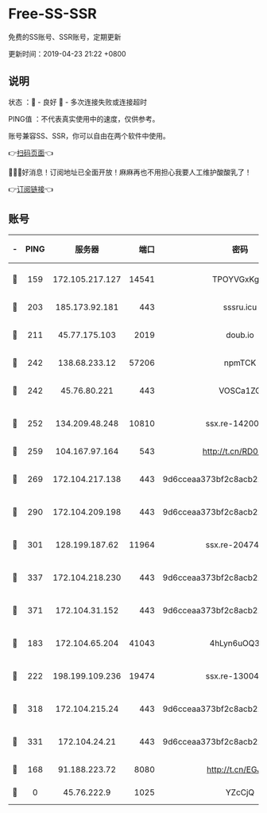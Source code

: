 # Free-SS-SSR

免费的SS账号、SSR账号，定期更新

更新时间：2019-04-23 21:22 +0800

## 说明

状态     ：🙂 - 良好 🙁 - 多次连接失败或连接超时

PING值   ：不代表真实使用中的速度，仅供参考。

账号兼容SS、SSR，你可以自由在两个软件中使用。

👉[扫码页面](https://liesauer.github.io/Free-SS-SSR/)👈

🎉🎉🎉好消息！订阅地址已全面开放！麻麻再也不用担心我要人工维护酸酸乳了！

👉[订阅链接](https://www.liesauer.net/yogurt/subscribe?ACCESS_TOKEN=DAYxR3mMaZAsaqUb)👈

## 账号

|-|PING|服务器|端口|密码|加密方式|区域|
|:----:|:----:|:-----:|-----:|:----:|:----:|:----:|
|🙂|159|172.105.217.127|14541|TPOYVGxKglpi|aes-256-cfb|JP|
|🙂|203|185.173.92.181|443|sssru.icu|rc4-md5|RU|
|🙂|211|45.77.175.103|2019|doub.io|aes-128-ctr|SG|
|🙂|242|138.68.233.12|57206|npmTCK|rc4-md5|US|
|🙂|242|45.76.80.221|443|VOSCa1ZG|aes-256-cfb|DE|
|🙂|252|134.209.48.248|10810|ssx.re-14200963|aes-256-cfb|US|
|🙂|259|104.167.97.164|543|http://t.cn/RD0D7sx|rc4-md5|CA|
|🙂|269|172.104.217.138|443|9d6cceaa373bf2c8acb22e60b6a58be6|aes-256-cfb|US|
|🙂|290|172.104.209.198|443|9d6cceaa373bf2c8acb22e60b6a58be6|aes-256-cfb|US|
|🙂|301|128.199.187.62|11964|ssx.re-20474884|aes-256-cfb|SG|
|🙂|337|172.104.218.230|443|9d6cceaa373bf2c8acb22e60b6a58be6|aes-256-cfb|US|
|🙂|371|172.104.31.152|443|9d6cceaa373bf2c8acb22e60b6a58be6|aes-256-cfb|US|
|🙂|183|172.104.65.204|41043|4hLyn6uOQ3hU|aes-256-cfb|JP|
|🙂|222|198.199.109.236|19474|ssx.re-13004881|aes-256-cfb|US|
|🙂|318|172.104.215.24|443|9d6cceaa373bf2c8acb22e60b6a58be6|aes-256-cfb|US|
|🙂|331|172.104.24.21|443|9d6cceaa373bf2c8acb22e60b6a58be6|aes-256-cfb|US|
|🙁|168|91.188.223.72|8080|http://t.cn/EGJIyrl|rc4-md5|RU|
|🙁|0|45.76.222.9|1025|YZcCjQ|rc4-md5|JP|
